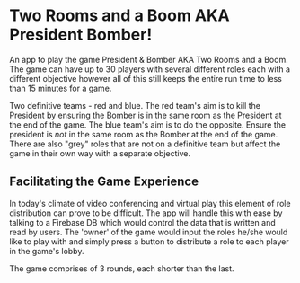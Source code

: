 # Two Rooms and a Boom AKA President Bomber!

An app to play the game President & Bomber AKA Two Rooms and a Boom. The game can have up to 30 players with several different roles each with a different objective however all of this still keeps the entire run time to less than 15 minutes for a game.

Two definitive teams - red and blue. The red team's aim is to kill the President by ensuring the Bomber is in the same room as the President at the end of the game. The blue team's aim is to do the opposite. Ensure the president is *not* in the same room as the Bomber at the end of the game. There are also "grey" roles that are not on a definitive team but affect the game in their own way with a separate objective.

## Facilitating the Game Experience

In today's climate of video conferencing and virtual play this element of role distribution can prove to be difficult. The app will handle this with ease by talking to a Firebase DB which would control the data that is written and read by users. The 'owner' of the game would input the roles he/she would like to play with and simply press a button to distribute a role to each player in the game's lobby.

The game comprises of 3 rounds, each shorter than the last.  
